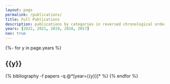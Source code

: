 ```yaml
---
layout: page
permalink: /publications/
title: Full Publications
description: publications by categories in reversed chronological order. # publications by categories in reversed chronological order. generated by jekyll-scholar.
years: [2022, 2021, 2019, 2018, 2017]
nav: true
---
```

<!-- _pages/publications.md -->
<div class="publications">

{%- for y in page.years %}
  <h2 class="year">{{y}}</h2>
  {% bibliography -f papers -q @*[year={{y}}]* %}
{% endfor %}

</div>
